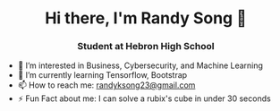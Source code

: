<div align="center">
 
# Hi there, I'm Randy Song :wave:
 
 </div>
 
 <div align="center">
 
### Student at Hebron High School
 
 </div>

- 👀 I’m interested in Business, Cybersecurity, and Machine Learning
- 🌱 I’m currently learning Tensorflow, Bootstrap
- 📫 How to reach me: randyksong23@gmail.com
- ⚡ Fun Fact about me: I can solve a rubix's cube in under 30 seconds

<!---
randysongEXE/randysongEXE is a ✨ special ✨ repository because its `README.md` (this file) appears on your GitHub profile.
You can click the Preview link to take a look at your changes.
--->
